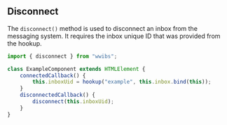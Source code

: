 ## Disconnect

The `disconnect()` method is used to disconnect an inbox from the messaging system. It requires the inbox unique ID that was provided from the hookup.

```javascript
import { disconnect } from "wwibs";

class ExampleComponent extends HTMLElement {
    connectedCallback() {
        this.inboxUid = hookup("example", this.inbox.bind(this));
    }
    disconnectedCallback() {
        disconnect(this.inboxUid);
    }
}
```
